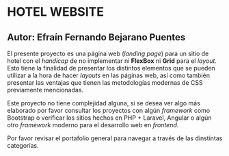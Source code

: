 # HOTEL WEBSITE
## Autor: Efraín Fernando Bejarano Puentes

El presente proyecto es una página web (*landing page*) para un sitio de hotel con el *handicap* de no implementar ni **FlexBox** ni **Grid** para el *layout*. Esto tiene la finalidad de presentar los distintos elementos que se pueden utilizar a la hora de hacer *layouts* en las páginas web, así como también presentar las ventajas que tienen las metodologías modernas de CSS previamente mencionadas.<br>

Este proyecto no tiene complejidad alguna, si se desea ver algo más elaborado por favor consultar los proyectos con algún *framework* como Bootstrap o verificar los sitios hechos en PHP + Laravel, Angular o algún otro *framework* moderno para el desarrollo web en *frontend*. <br>

Por favor revisar el portafolio general para navegar a través de las dinstintas categorías.
